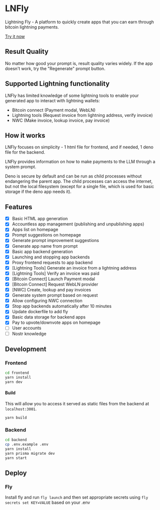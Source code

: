 # LNFly

Lightning Fly - A platform to quickly create apps that you can earn through bitcoin lightning payments.

[Try it now](https://lnfly.albylabs.com)

## Result Quality

No matter how good your prompt is, result quality varies widely. If the app doesn't work, try the "Regenerate" prompt button.

## Supported Lightning functionality

LNFly has limited knowledge of some lightning tools to enable your generated app to interact with lightning wallets:

- Bitcoin connect (Payment modal, WebLN)
- Lightning tools (Request invoice from lightning address, verify invoice)
- NWC (Make invoice, lookup invoice, pay invoice)

## How it works

LNFly focuses on simplicity - 1 html file for frontend, and if needed, 1 deno file for the backend.

LNFly provides information on how to make payments to the LLM through a system prompt.

Deno is secure by default and can be run as child processes without endangering the parent app. The child processes can access the internet, but not the local filesystem (except for a single file, which is used for basic storage if the deno app needs it).

## Features

- [x] Basic HTML app generation
- [x] Accountless app management (publishing and unpublishing apps)
- [x] Apps list on homepage
- [x] Prompt suggestions on homepage
- [x] Generate prompt improvement suggestions
- [x] Generate app name from prompt
- [x] Basic app backend generation
- [x] Launching and stopping app backends
- [x] Proxy frontend requests to app backend
- [x] [Lightning Tools] Generate an invoice from a lightning address
- [x] [Lightning Tools] Verify an invoice was paid
- [x] [Bitcoin Connect] Launch Payment modal
- [x] [Bitcoin Connect] Request WebLN provider
- [x] [NWC] Create, lookup and pay invoices
- [x] Generate system prompt based on request
- [x] Allow configuring NWC connection
- [x] Stop app backends automatically after 10 minutes
- [x] Update dockerfile to add fly
- [x] Basic data storage for backend apps
- [x] Pay to upvote/downvote apps on homepage
- [ ] User accounts
- [ ] Nostr knowledge

## Development

### Frontend

```bash
cd frontend
yarn install
yarn dev
```

#### Build

This will allow you to access it served as static files from the backend at `localhost:3001`.

`yarn build`

### Backend

```bash
cd backend
cp .env.example .env
yarn install
yarn prisma migrate dev
yarn start
```

## Deploy

### Fly

Install fly and run `fly launch` and then set appropriate secrets using `fly secrets set KEY=VALUE` based on your .env
